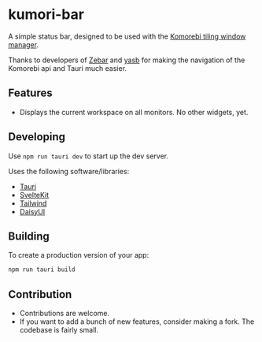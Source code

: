 # kumori-bar
A simple status bar, designed to be used with the [Komorebi tiling window manager](https://lgug2z.github.io/komorebi/index.html).

Thanks to developers of [Zebar](https://github.com/glzr-io/zebar) and [yasb](https://github.com/da-rth/yasb/tree/tauri-port) for making the navigation of the Komorebi api and Tauri much easier.

## Features

- Displays the current workspace on all monitors.
No other widgets, yet.

## Developing

Use `npm run tauri dev` to start up the dev server.

Uses the following software/libraries:
- [Tauri](https://tauri.app/)
- [SvelteKit](https://kit.svelte.dev/)
- [Tailwind](https://tailwindcss.com/)
- [DaisyUI](https://daisyui.com/)


## Building

To create a production version of your app:

```bash
npm run tauri build
```

## Contribution

- Contributions are welcome. 
- If you want to add a bunch of new features, consider making a fork. The codebase is fairly small.
